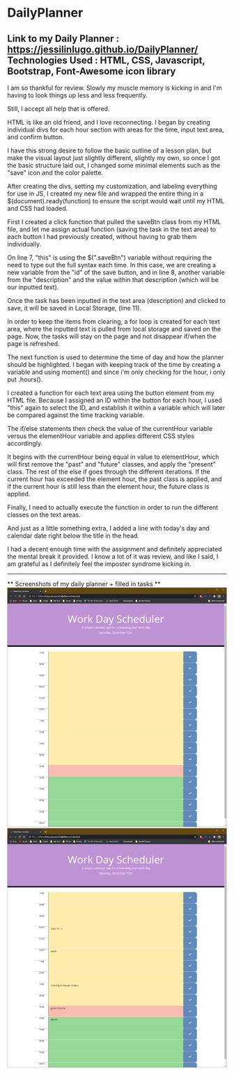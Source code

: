 # DailyPlanner

Link to my Daily Planner : https://jessilinlugo.github.io/DailyPlanner/ 
Technologies Used : HTML,  CSS, Javascript, Bootstrap, Font-Awesome icon library
------------

I am so thankful for review. Slowly my muscle memory is kicking in and I'm having to look things up less and less frequently. 

Still, I accept all help that is offered. 

HTML is like an old friend, and I love reconnecting. I began by creating individual divs for each hour section with areas for the time, input text area, and confirm button. 

I have this strong desire to follow the basic outline of a lesson plan, but make the visual layout just slightly different, slightly my own, so once I got the basic structure laid out, I changed some minimal elements such as the "save" icon and the color palette.

After creating the divs, setting my customization, and labeling everything for use in JS, I created my new file and wrapped the entire thing in a $(document).ready(function) to ensure the script would wait until my HTML and CSS had loaded. 

First I created a click function that pulled the saveBtn class from my HTML file, and let me assign actual function (saving the task in the text area) to each button I had previously created, without having to grab them individually. 

On line 7, "this" is using the $(".saveBtn") variable without requiring the need to type out the full syntax each time. In this case, we are creating a new variable from the "id" of the save button, and in line 8, another variable from the "description" and the value within that description (which will be our inputted text).

Once the task has been inputted in the text area (description) and clicked to save, it will be saved in Local Storage, (line 11). 

In order to keep the items from clearing, a for loop is created for each text area, where the inputted text is pulled from local storage and saved on the page. Now, the tasks will stay on the page and not disappear if/when the page is refreshed.


The next function is used to determine the time of day and how the planner should be highlighted. I began with keeping track of the time by creating a variable and using moment() and since i'm only checking for the hour, i only put .hours().

I created a function for each text area using the button element from my HTML file. Because I assigned an ID within the button for each hour, I used "this" again to select the ID, and establish it within a variable which will later be compared against the time tracking variable.

The if/else statements then check the value of the currentHour variable versus the elementHour variable and applies different CSS styles accordingly. 

It begins with the currentHour being equal in value to elementHour, which will first remove the "past" and "future" classes, and apply the "present" class. The rest of the else if goes through the different iterations. If the current hour has exceeded the element hour, the past class is applied, and if the current hour is still less than the element hour, the future class is applied.

Finally, I need to actually execute the function in order to run the different classes on the text areas. 

And just as a little something extra, I added a line with today's day and calendar date right below the title in the head.

I had a decent enough time with the assignment and definitely appreciated the mental break it provided. I know a lot of it was review, and like I said, I am grateful as I definitely feel the imposter syndrome kicking in.

------------


** Screenshots of my daily planner + filled in tasks **
<img src="/assets/empty-planner.png" alt="blank planner page">
<img src="/assets/planned-day.png" alt="filled in tasks">
